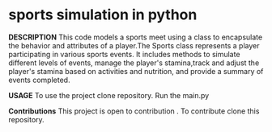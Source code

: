 # sports simulation in python

**DESCRIPTION**
This code models a sports meet using a class to encapsulate the behavior and attributes of a player.The Sports class represents a player participating in various sports events. It includes methods to simulate different levels of events, manage the player's stamina,track and adjust the player's stamina based on activities and nutrition, and provide a summary of events completed.

**USAGE**
To use the project clone repository.
Run the main.py

**Contributions**
This project is open to contribution .
To contribute clone this repository.
